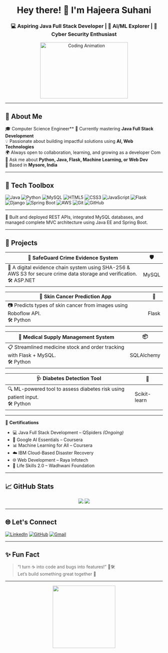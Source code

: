 <h1 align="center">Hey there! 👋 I'm Hajeera Suhani</h1>
<h3 align="center">💻 Aspiring Java Full Stack Developer | 🤖 AI/ML Explorer | 🔐 Cyber Security Enthusiast</h3>

<p align="center">
  <img src="https://media.giphy.com/media/qgQUggAC3Pfv687qPC/giphy.gif" width="280" height="180" alt="Coding Animation"/>
</p>

---

## 🚀 About Me

🎓 Computer Science Engineer** 
🌱 Currently mastering **Java Full Stack Development**  
💡 Passionate about building impactful solutions using **AI, Web Technologies**  
🌍 Always open to collaboration, learning, and growing as a developer Com  
💬 Ask me about **Python, Java, Flask, Machine Learning, or Web Dev**  
📍 Based in **Mysore, India**

---

## 🧰 Tech Toolbox

![Java](https://img.shields.io/badge/-Java-ED8B00?style=flat-square&logo=java&logoColor=white)
![Python](https://img.shields.io/badge/-Python-3776AB?style=flat-square&logo=python&logoColor=white)
![MySQL](https://img.shields.io/badge/-MySQL-4479A1?style=flat-square&logo=mysql&logoColor=white)
![HTML5](https://img.shields.io/badge/-HTML5-E34F26?style=flat-square&logo=html5&logoColor=white)
![CSS3](https://img.shields.io/badge/-CSS3-1572B6?style=flat-square&logo=css3)
![JavaScript](https://img.shields.io/badge/-JavaScript-F7DF1E?style=flat-square&logo=javascript&logoColor=black)
![Flask](https://img.shields.io/badge/-Flask-000000?style=flat-square&logo=flask&logoColor=white)
![Django](https://img.shields.io/badge/-Django-092E20?style=flat-square&logo=django)
![Spring Boot](https://img.shields.io/badge/-SpringBoot-6DB33F?style=flat-square&logo=spring-boot)
![AWS](https://img.shields.io/badge/-AWS_S3-FF9900?style=flat-square&logo=amazon-aws&logoColor=white)
![Git](https://img.shields.io/badge/-Git-F05032?style=flat-square&logo=git&logoColor=white)
![GitHub](https://img.shields.io/badge/-GitHub-181717?style=flat-square&logo=github)

---

🌟 Built and deployed REST APIs, integrated MySQL databases, and managed complete MVC architecture using Java EE and Spring Boot.

---

## 📂 Projects

| 🔐 SafeGuard Crime Evidence System | 🛡️ |
|----------------------------------|------------------------------|
| 💬 A digital evidence chain system using SHA-256 & AWS S3 for secure crime data storage and verification. <br> 🛠️ ASP.NET | MySQL | Encryption | Cloud |

| 🧠 Skin Cancer Prediction App | 🧬 |
|-----------------------------|----------------------------------|
| 📷 Predicts types of skin cancer from images using Roboflow API.<br> 🛠️ Python | Flask | HTML/CSS |

| 💊 Medical Supply Management System | 📦 |
|---------------------------|----------------------------------|
| 📋 Streamlined medicine stock and order tracking with Flask + MySQL.<br> 🛠️ Python | SQLAlchemy | Bootstrap |

| 🩺 Diabetes Detection Tool | 🧪 |
|---------------------------|----------------------------------|
| 🔍 ML-powered tool to assess diabetes risk using patient input.<br> 🛠️ Python | Scikit-learn | Flask UI |

---

📜 **Certifications**  
- 💻 Java Full Stack Development – QSpiders *(Ongoing)*  
- 🤖 Google AI Essentials – Coursera  
- 📊 Machine Learning for All – Coursera  
- ☁️ IBM Cloud-Based Disaster Recovery  
- 🌐 Web Development – Raya Infotech  
- 💼 Life Skills 2.0 – Wadhwani Foundation

---

## 📈 GitHub Stats

<p align="center">
  <img src="https://github-readme-streak-stats.herokuapp.com/?user=hajira25&theme=tokyonight" />
  <img src="https://github-readme-stats.vercel.app/api/top-langs/?username=hajira25&layout=compact&theme=tokyonight" />
</p>

---

## 🌐 Let's Connect

[![LinkedIn](https://img.shields.io/badge/-LinkedIn-0077B5?style=for-the-badge&logo=linkedin&logoColor=white)](https://linkedin.com/in/hajeera-suhani)
[![GitHub](https://img.shields.io/badge/-GitHub-black?style=for-the-badge&logo=github&logoColor=white)](https://github.com/hajira25)
[![Gmail](https://img.shields.io/badge/-Gmail-D14836?style=for-the-badge&logo=gmail&logoColor=white)](mailto:hajirashariff25@gmail.com)

---

## ✨ Fun Fact

> “I turn ☕ into code and bugs into features!” 🐞🛠️  
> Let’s build something great together 🚀

---

<p align="center">
  <img src="https://media.giphy.com/media/26tn33aiTi1jkl6H6/giphy.gif" width="200"/>
</p>
